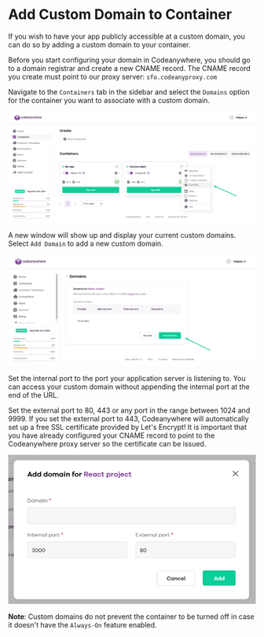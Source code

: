 # Add Custom Domain to Container

If you wish to have your app publicly accessible at a custom domain, you can do so by adding a custom domain to your container.

Before you start configuring your domain in Codeanywhere, you should go to a domain registrar and create a new CNAME record. The CNAME record you create must point to our proxy server: <code>sfo.codeanyproxy.com</code>

Navigate to the <code>Containers</code> tab in the sidebar and select the <code>Domains</code> option for the container you want to associate with a custom domain.

<p><img src="/images/dashboard/containers/add-custom-domain-1.png" alt="Container domains option" class="width-90"/></p>

A new window will show up and display your current custom domains. Select <code>Add Domain</code> to add a new custom domain.

<p><img src="/images/dashboard/containers/add-custom-domain-2.png" alt="Custom domains list" class="width-60"/></p>

Set the internal port to the port your application server is listening to. You can access your custom domain without appending the internal port at the end of the URL.

Set the external port to 80, 443 or any port in the range between 1024 and 9999. If you set the external port to 443, Codeanywhere will automatically set up a free SSL certificate provided by Let's Encrypt! It is important that you have already configured your CNAME record to point to the Codeanywhere proxy server so the certificate can be issued.

<p><img src="/images/dashboard/containers/add-custom-domain-3.png" alt="Create custom domain" class="width-60"/></p>

**Note**: Custom domains do not prevent the container to be turned off in case it doesn't have the <code>Always-On</code> feature enabled.
